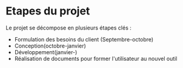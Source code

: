 # Etapes du projet

Le projet se décompose en plusieurs étapes clés :
- Formulation des besoins du client (Septembre-octobre)
- Conception(octobre-janvier)
- Développement(janvier-)
- Réalisation de documents pour former l'utilisateur au nouvel outil